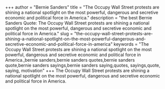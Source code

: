 +++
author = "Bernie Sanders"
title = "The Occupy Wall Street protests are shining a national spotlight on the most powerful, dangerous and secretive economic and political force in America."
description = "the best Bernie Sanders Quote: The Occupy Wall Street protests are shining a national spotlight on the most powerful, dangerous and secretive economic and political force in America."
slug = "the-occupy-wall-street-protests-are-shining-a-national-spotlight-on-the-most-powerful-dangerous-and-secretive-economic-and-political-force-in-america"
keywords = "The Occupy Wall Street protests are shining a national spotlight on the most powerful, dangerous and secretive economic and political force in America.,bernie sanders,bernie sanders quotes,bernie sanders quote,bernie sanders sayings,bernie sanders saying,quotes, sayings,quote, saying, motivation"
+++
The Occupy Wall Street protests are shining a national spotlight on the most powerful, dangerous and secretive economic and political force in America.

